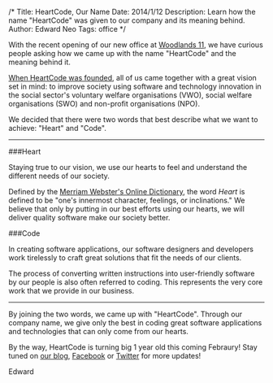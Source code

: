 /*
Title: HeartCode, Our Name
Date: 2014/1/12
Description: Learn how the name "HeartCode" was given to our company and its meaning behind.
Author: Edward Neo
Tags: office
*/

With the recent opening of our new office at [Woodlands 11](https://goo.gl/maps/g2Kgq), we have curious people asking how we came up with the name "HeartCode" and the meaning behind it. 

[When HeartCode was founded](http://heartcode.sg/about/founding), all of us came together with a great vision set in mind: to improve society using software and technology innovation in the social sector's voluntary welfare organisations (VWO), social welfare organisations (SWO) and non-profit organisations (NPO). 

We decided that there were two words that best describe what we want to achieve: "Heart" and "Code". 
___

###Heart 

Staying true to our vision, we use our hearts to feel and understand the different needs of our society. 

Defined by the [Merriam Webster's Online Dictionary](http://www.merriam-webster.com/dictionary/heart), the word *Heart* is defined to be "one's innermost character, feelings, or inclinations." We believe that only by putting in our best efforts using our hearts, we will deliver quality software make our society better.

###Code

In creating software applications, our software designers and developers work tirelessly to craft great solutions that fit the needs of our clients.

The process of converting written instructions into user-friendly software by our people is also often referred to coding. This represents the very core work that we provide in our business.

___

By joining the two words, we came up with "HeartCode". Through our company name, we give only the best in coding great software applications and technologies that can only come from our hearts.

By the way, HeartCode is turning big 1 year old this coming Febraury! Stay tuned on [our blog](https://blog.heartcode.sg/), [Facebook](https://facebook.com/heartcodesg) or [Twitter](https://twitter.com/heartcodesg) for more updates!

Edward
